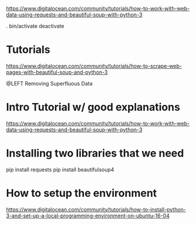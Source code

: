 
https://www.digitalocean.com/community/tutorials/how-to-work-with-web-data-using-requests-and-beautiful-soup-with-python-3

. bin/activate
deactivate

# Tutorials 
https://www.digitalocean.com/community/tutorials/how-to-scrape-web-pages-with-beautiful-soup-and-python-3

@LEFT Removing Superfluous Data


# Intro Tutorial w/ good explanations
https://www.digitalocean.com/community/tutorials/how-to-work-with-web-data-using-requests-and-beautiful-soup-with-python-3


# Installing two libraries that we need
pip install requests
pip install beautifulsoup4


# How to setup the environment 
https://www.digitalocean.com/community/tutorials/how-to-install-python-3-and-set-up-a-local-programming-environment-on-ubuntu-16-04